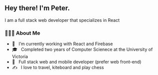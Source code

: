 <h2> Hey there! I'm Peter. </h2>

<p>I am a full stack web developer that specializes in React</p>


<h3> 👨🏻‍💻 About Me </h3>

- 🔭 &nbsp; I’m currently working with React and Firebase
- 🎓 &nbsp; Completed two years of Computer Scienece at the University of Victoria
- 💼 &nbsp; Full stack web and mobile developer (prefer web front-end)
- ✍️ &nbsp; I love to travel, kiteboard and play chess
